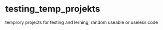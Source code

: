 # testing_temp_projekts

temprory projects for testing and lerning, random useable or useless code 
